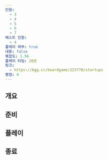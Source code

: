```yaml
---
인원:
  - 3
  - 4
  - 5
  - 6
  - 7
베스트 인원:
  - 4
플레이 여부: true
내용: false
복잡도: 1.56
플레이 타임: 20분
링크:
  - https://bgg.cc/boardgame/223770/startups
평점: 4
---
```

## 개요
## 준비
## 플레이
## 종료